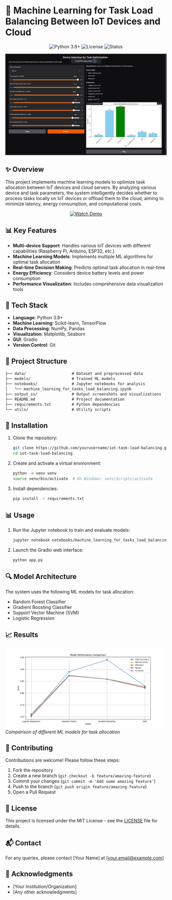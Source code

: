 # 🤖 Machine Learning for Task Load Balancing Between IoT Devices and Cloud

<p align="center">
  <img src="https://img.shields.io/badge/Python-3.8%2B-blue" alt="Python 3.8+">
  <img src="https://img.shields.io/badge/License-MIT-green" alt="License">
  <img src="https://img.shields.io/badge/Status-Complete-success" alt="Status">
</p>

<p align="center">
  <img src="https://github.com/saumya1408/ML-in-load-balancing-of-Iot-devices/raw/main/output_ss/Screenshot%20(302).png" alt="Project Visualization" width="800">
</p>

## ✨ Overview
This project implements machine learning models to optimize task allocation between IoT devices and cloud servers. By analyzing various device and task parameters, the system intelligently decides whether to process tasks locally on IoT devices or offload them to the cloud, aiming to minimize latency, energy consumption, and computational costs.

<p align="center">
  <a href="https://drive.google.com/file/d/1U684ltPzbTAkvoQgwYZxwCuHyAo3YZ6l/view?usp=sharing" target="_blank">
    <img src="https://img.shields.io/badge/🎥-Watch Demo-red?style=for-the-badge&logo=youtube" alt="Watch Demo" />
  </a>
</p>

## 📊 Key Features
- **Multi-device Support**: Handles various IoT devices with different capabilities (Raspberry Pi, Arduino, ESP32, etc.)
- **Machine Learning Models**: Implements multiple ML algorithms for optimal task allocation
- **Real-time Decision Making**: Predicts optimal task allocation in real-time
- **Energy Efficiency**: Considers device battery levels and power consumption
- **Performance Visualization**: Includes comprehensive data visualization tools

## 🧱 Tech Stack
- **Language**: Python 3.8+
- **Machine Learning**: Scikit-learn, TensorFlow
- **Data Processing**: NumPy, Pandas
- **Visualization**: Matplotlib, Seaborn
- **GUI**: Gradio
- **Version Control**: Git

## 📂 Project Structure
```
├── data/                    # Dataset and preprocessed data
├── models/                  # Trained ML models
├── notebooks/               # Jupyter notebooks for analysis
│   └── machine_learning_for_tasks_load_balancing.ipynb
├── output_ss/               # Output screenshots and visualizations
├── README.md                # Project documentation
├── requirements.txt         # Python dependencies
└── utils/                   # Utility scripts
```

## 🚀 Installation
1. Clone the repository:
   ```bash
   git clone https://github.com/yourusername/iot-task-load-balancing.git
   cd iot-task-load-balancing
   ```

2. Create and activate a virtual environment:
   ```bash
   python -m venv venv
   source venv/bin/activate  # On Windows: venv\Scripts\activate
   ```

3. Install dependencies:
   ```bash
   pip install -r requirements.txt
   ```

## 📊 Usage
1. Run the Jupyter notebook to train and evaluate models:
   ```bash
   jupyter notebook notebooks/machine_learning_for_tasks_load_balancing.ipynb
   ```

2. Launch the Gradio web interface:
   ```bash
   python app.py
   ```

## 🔍 Model Architecture
The system uses the following ML models for task allocation:
- Random Forest Classifier
- Gradient Boosting Classifier
- Support Vector Machine (SVM)
- Logistic Regression

## 📈 Results
![Model Comparison](model_comparison.png)
*Comparison of different ML models for task allocation*

## 🤝 Contributing
Contributions are welcome! Please follow these steps:
1. Fork the repository
2. Create a new branch (`git checkout -b feature/amazing-feature`)
3. Commit your changes (`git commit -m 'Add some amazing feature'`)
4. Push to the branch (`git push origin feature/amazing-feature`)
5. Open a Pull Request

## 📜 License
This project is licensed under the MIT License - see the [LICENSE](LICENSE) file for details.

## 📬 Contact
For any queries, please contact [Your Name] at [your.email@example.com]

## 🙏 Acknowledgments
- [Your Institution/Organization]
- [Any other acknowledgments]
